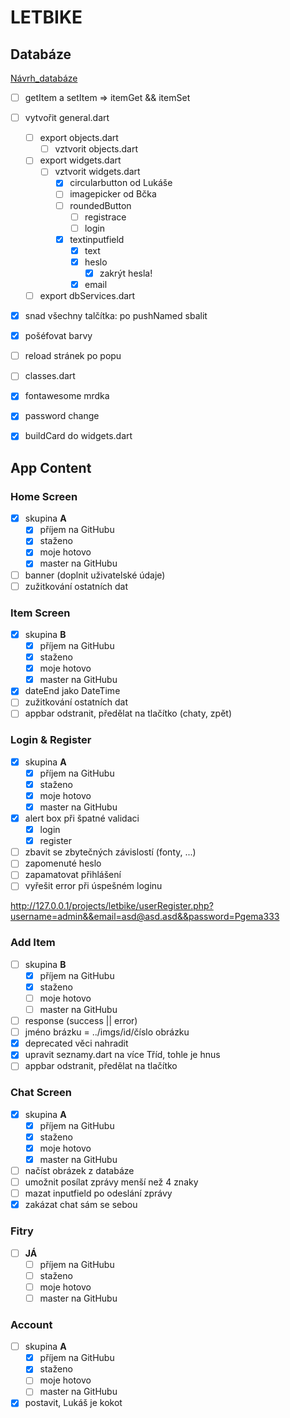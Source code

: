 # LETBIKE

## Databáze

[Návrh_databáze](https://dbdiagram.io/d/603a99cdfcdcb6230b21cb94)

- [ ] getItem a setItem => itemGet && itemSet
- [ ] vytvořit general.dart
    - [ ] export objects.dart
        - [ ] vztvorit objects.dart
    - [ ] export widgets.dart
        - [ ] vztvorit widgets.dart
            - [x] circularbutton od Lukáše
            - [ ] imagepicker od Bčka
            - [ ] roundedButton
                - [ ] registrace
                - [ ] login
            - [x] textinputfield
                - [x] text
                - [x] heslo
                    - [x] zakrýt hesla!
                - [x] email
    - [ ] export dbServices.dart
- [x] snad všechny talčítka: po pushNamed sbalit
- [x] pošéfovat barvy
- [ ] reload stránek po popu
- [ ] classes.dart

- [x] fontawesome mrdka
- [x] password change
- [x] buildCard do widgets.dart

## App Content

### Home Screen

- [x] skupina __A__
    - [x] příjem na GitHubu
    - [x] staženo
    - [x] moje hotovo
    - [x] master na GitHubu
- [ ] banner (doplnit uživatelské údaje)
- [ ] zužitkování ostatních dat

### Item Screen

- [x] skupina __B__
    - [x] příjem na GitHubu
    - [x] staženo
    - [x] moje hotovo
    - [x] master na GitHubu
- [x] dateEnd jako DateTime
- [ ] zužitkování ostatních dat
- [ ] appbar odstranit, předělat na tlačítko (chaty, zpět)

### Login & Register

- [x] skupina __A__
    - [x] příjem na GitHubu
    - [x] staženo
    - [x] moje hotovo
    - [x] master na GitHubu
- [x] alert box při špatné validaci
    - [x] login
    - [x] register
- [ ] zbavit se zbytečných závislostí (fonty, ...)
- [ ] zapomenuté heslo
- [ ] zapamatovat přihlášení
- [ ] vyřešit error při úspešném loginu

http://127.0.0.1/projects/letbike/userRegister.php?username=admin&&email=asd@asd.asd&&password=Pgema333

### Add Item

- [ ] skupina __B__
    - [x] příjem na GitHubu
    - [x] staženo
    - [ ] moje hotovo
    - [ ] master na GitHubu
- [ ] response (success || error)
- [ ] jméno brázku = ../imgs/id/číslo obrázku
- [x] deprecated věci nahradit
- [x] upravit seznamy.dart na více Tříd, tohle je hnus
- [ ] appbar odstranit, předělat na tlačítko

### Chat Screen

- [x] skupina __A__
    - [x] příjem na GitHubu
    - [x] staženo
    - [x] moje hotovo
    - [x] master na GitHubu
- [ ] načíst obrázek z databáze
- [ ] umožnit posílat zprávy menší než 4 znaky
- [ ] mazat inputfield po odeslání zprávy
- [x] zakázat chat sám se sebou

### Fitry

- [ ] __JÁ__
    - [ ] příjem na GitHubu
    - [ ] staženo
    - [ ] moje hotovo
    - [ ] master na GitHubu

### Account

- [ ] skupina __A__
    - [x] příjem na GitHubu
    - [x] staženo
    - [ ] moje hotovo
    - [ ] master na GitHubu
- [x] postavit, Lukáš je kokot